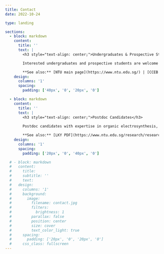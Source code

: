 ```yaml
---
title: Contact
date: 2022-10-24

type: landing

sections:
  - block: markdown
    content:
      title: ''
      text: |
        <h3 style="text-align: center;">Undergraduates & Prospective Students</h3>

        Interested undergraduates and prospective students are welcome to reach out to Shi Xuan via email ([shixuan.leong@ntu.edu.sg](mailto:shixuan.leong@ntu.edu.sg)).

        **See also:** [NTU main page](https://www.ntu.edu.sg/) | [CCEB main page](https://www.ntu.edu.sg/cceb) | [NPGS](https://www.ntu.edu.sg/admissions/graduate/financialmatters/scholarships/npgs) | [NTU Research Scholarship](https://www.ntu.edu.sg/nie/admissions/graduate-education/scholarships-awards/nanyang-technological-university-research-scholarship) | [SINGA](https://www.a-star.edu.sg/Scholarships/for-graduate-studies/singapore-international-graduate-award-singa) | [A*STAR Graduate Scholarship](https://www.a-star.edu.sg/Scholarships/for-graduate-studies/a-star-graduate-scholarship-singapore)
    design:
      columns: '1'
      spacing:
        padding: ['40px', '0', '20px', '0']

  - block: markdown
    content:
      title: ''
      text: |
        <h3 style="text-align: center;">Postdoc Candidates</h3>
        
        Postdoc candidates with expertise in organic electrosynthesis, electrocatalysis, artificial intelligence and/or laboratory automation should email Shi Xuan directly with a CV ([shixuan.leong@ntu.edu.sg](mailto:shixuan.leong@ntu.edu.sg)).

        **See also:** [LKY PDF](https://www.ntu.edu.sg/research/research-careers/lee-kuan-yew-postdoctoral-fellowship-(lkypdf)) | [NTU PPF](https://www.ntu.edu.sg/research/research-careers/presidential-postdoctoral-fellowship-(ppf)) | [The Eric and Wendy Schmidt AI in Science Postdoctoral Fellowship](https://www.ntu.edu.sg/research/research-careers/the-eric-and-wendy-schmidt-ai-in-science-postdoctoral-fellowship)
    design:
      columns: '1'
      spacing:
        padding: ['20px', '0', '40px', '0']

  # - block: markdown
  #   content:
  #     title:
  #     subtitle: ''
  #     text:
  #   design:
  #     columns: '1'
  #     background:
  #       image:
  #         filename: contact.jpg
  #         filters:
  #           brightness: 1
  #         parallax: false
  #         position: center
  #         size: cover
  #         text_color_light: true
  #     spacing:
  #       padding: ['20px', '0', '20px', '0']
  #     css_class: fullscreen
---
```

